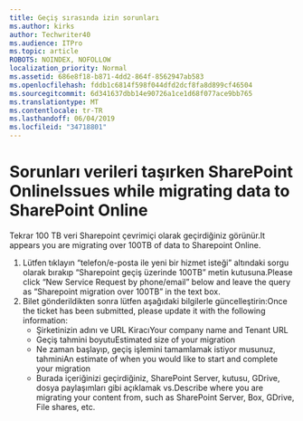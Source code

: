 ```yaml
---
title: Geçiş sırasında izin sorunları
ms.author: kirks
author: Techwriter40
ms.audience: ITPro
ms.topic: article
ROBOTS: NOINDEX, NOFOLLOW
localization_priority: Normal
ms.assetid: 686e8f18-b871-4dd2-864f-8562947ab583
ms.openlocfilehash: fddb1c6814f598f044dfd2dcf8fa8d899cf46504
ms.sourcegitcommit: 6d341637dbb14e90726a1ce1d68f077ace9bb765
ms.translationtype: MT
ms.contentlocale: tr-TR
ms.lasthandoff: 06/04/2019
ms.locfileid: "34718801"
---
```

# <a name="issues-while-migrating-data-to-sharepoint-online"></a><span data-ttu-id="e5248-102">Sorunları verileri taşırken SharePoint Online</span><span class="sxs-lookup"><span data-stu-id="e5248-102">Issues while migrating data to SharePoint Online</span></span>

<p><span data-ttu-id="e5248-103">Tekrar 100 TB veri Sharepoint çevrimiçi olarak geçirdiğiniz görünür.</span><span class="sxs-lookup"><span data-stu-id="e5248-103">It appears you are migrating over 100TB of data to Sharepoint Online.</span></span></p> <ol> <li><span data-ttu-id="e5248-104">Lütfen tıklayın &ldquo;telefon/e-posta ile yeni bir hizmet isteği&rdquo; altındaki sorgu olarak bırakıp &ldquo;Sharepoint geçiş üzerinde 100TB&rdquo; metin kutusuna.</span><span class="sxs-lookup"><span data-stu-id="e5248-104">Please click &ldquo;New Service Request by phone/email&rdquo; below and leave the query as &ldquo;Sharepoint migration over 100TB&rdquo; in the text box.</span></span></li> <li><span data-ttu-id="e5248-105">Bilet gönderildikten sonra lütfen aşağıdaki bilgilerle güncelleştirin:</span><span class="sxs-lookup"><span data-stu-id="e5248-105">Once the ticket has been submitted, please update it with the following information:</span></span> <ul> <li><span data-ttu-id="e5248-106">Şirketinizin adını ve URL Kiracı</span><span class="sxs-lookup"><span data-stu-id="e5248-106">Your company name and Tenant URL</span></span></li> <li><span data-ttu-id="e5248-107">Geçiş tahmini boyutu</span><span class="sxs-lookup"><span data-stu-id="e5248-107">Estimated size of your migration</span></span></li> <li><span data-ttu-id="e5248-108">Ne zaman başlayıp, geçiş işlemini tamamlamak istiyor musunuz, tahmini</span><span class="sxs-lookup"><span data-stu-id="e5248-108">An estimate of when you would like to start and complete your migration</span></span></li> <li><span data-ttu-id="e5248-109">Burada içeriğinizi geçirdiğiniz, SharePoint Server, kutusu, GDrive, dosya paylaşımları gibi açıklamak vs.</span><span class="sxs-lookup"><span data-stu-id="e5248-109">Describe where you are migrating your content from, such as SharePoint Server, Box, GDrive, File shares, etc.</span></span></li> </ul> </li> </ol>


  

